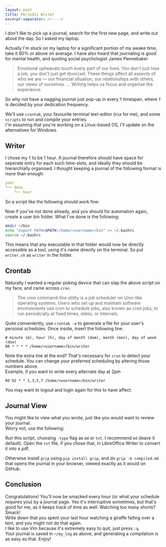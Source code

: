 ```yaml
---
layout: post
title: Periodic Writer
excerpt-separator: <!---->
---
```


I don't like to pick up a journal, search for the first new page, and write out about the day.
So I asked my laptop.

<!---->

Actually I'm stuck on my laptop for a significant portion of my awake time, take it 60% or above on average.
I have also heard that journaling is good for mental health, and quoting social psychologist James Pennebaker

> Emotional upheavals touch every part of our lives. You don't just lose a job, you don't just get divorced. These things affect all aspects of who we are — our financial situation, our relationships with others, our views of ourselves. ... Writing helps us focus and organize the experience.

So why not have a nagging journal just pop-up in every `T` timespan, where `T` is decided by your dedication frequency.  

We'll use `crontab`, your favourite terminal text-editor (`Vim` for me), and some `scripts` to run and compile your entries.  
I'm assuming that you're working on a Linux-based OS, I'll update on the alternatives for Windows.

## Writer

I chose my `T` to be 1 hour. A journal therefore should have space for seperate entry for each such time-slots, and ideally they should be hierarchially organised. I thought keeping a journal of the following format is more than enough:

```yml
year
└── date
    └── hour
```

So a script like the following should work fine:

<script src="https://gist.github.com/ba-13/7d27fbad5a0898de34298cabd9b343bf.js"></script>

Now if you've not done already, and you should for automation again, create a user bin folder.
What I've done is the following:

```bash
mkdir ~/bin
echo "export PATH=$PATH:/home/<username>/bin" >> ~/.bashrc
source ~/.bashrc
```

This means that any executable in that folder would now be directly accessible as a tool, using it's name directly on the terminal. So put `writer.sh` as `writer` in the folder.

## Crontab

Naturally I wanted a regular poking device that can slap the above script on my face, and came across `cron`.

> The cron command-line utility is a job scheduler on Unix-like operating systems. Users who set up and maintain software environments use cron to schedule jobs, also known as cron jobs, to run periodically at fixed times, dates, or intervals.

Quite conveniently, use `crontab -e` to generate a file for your user's personal schedules.
Once inside, insert the following line:

```
# minute (m), hour (h), day of month (dom), month (mon), day of week (dow)
00 * * * * /home/<username>/bin/writer

```

Note the extra line at the end? That's necessary for `cron` to detect your schedule.
You can change your preferred scheduling by altering those numbers above.  
Example, if you want to write every alternate day at 2pm

```
00 02 * * 1,3,5,7 /home/<username>/bin/writer
```

You may want to logout and login again for this to have affect.

## Journal View

You might like to view what you wrote, just like you would want to review your journal.  
Worry not, use the following:

<script src="https://gist.github.com/ba-13/f0145c0dda0af430b6216d6d4bd6060e.js"></script>

Run this script, choosing `-type` flag as `md` or `txt`. I recommend `md` (leave it default). Open the `txt` file, if you chose that, in LibreOffice Writer to convert it into a pdf.

Otherwise install `grip` using `pip install grip`, and do `grip -b compiled.md` that opens the journal in your browser, viewed exactly as it would on GitHub.

## Conclusion

Congratulations! You'll now be smacked every hour (or what your schedule requires you) by a journal page.
Yes it's interruptive sometimes, but that's good for me, as it keeps track of time as well. Watching too many shorts? Smack!  
Write down that you spent your last hour watching a giraffe falling over a tent, and you might not do that again.  
I like to use Vim because it's extremely easy to quit, just press `:q`.  
Your journal is saved in `~/my_log` as above, and generating a compilation is as easy as that.
Enjoy!
